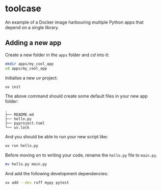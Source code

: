 # toolcase

An example of a Docker image harbouring multiple Python apps that depend on a single library.

## Adding a new app

Create a new folder in the `apps` folder and _cd_ into it:

```bash
mkdir apps/my_cool_app
cd apps/my_cool_app
```

Initialise a new _uv_ project:

```bash
uv init
```

The above command should create some default files in your new app folder:

```text
.
├── README.md
├── hello.py
├── pyproject.toml
└── uv.lock
````

And you should be able to run your new script like:

```bash
uv run hello.py
```

Before moving on to writing your code, rename the `hello.py` file to `main.py`.

```bash
mv hello.py main.py
```

And add the following development dependencies:

```bash
uv add --dev ruff mypy pytest
```
